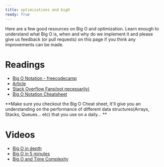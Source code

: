 ```yaml
---
title: optimizations and bigO
ready: True
---
```

 Here are a few good resources on Big O and optimization. Learn enough to understand what Big O is, when and why do we implement it and please give us feedback (or pull requests) on this page if you think any improvements can be made.

# Readings
  - [Big O Notation - freecodecamp](https://guide.freecodecamp.org/computer-science/notation/big-o-notation)
  - [Article](https://www.freecodecamp.org/news/my-first-foray-into-technology-c5b6e83fe8f1/)
  - [Stack Overflow Fans(not  necessarily)](https://stackoverflow.com/questions/487258/what-is-a-plain-english-explanation-of-big-o-notation)
  - [Big O Notation Cheatsheet](https://www.bigocheatsheet.com/)

**Make sure you checkout the Big O Cheat sheet, It'll give you an understanding on the performance of different data structures(Arrays,  Stacks, Queues... etc) that you use on a daily... **

# Videos
  - [Big O in depth](https://www.youtube.com/watch?v=kS_gr2_-ws8)
  - [Big O in 5 minutes](https://www.youtube.com/watch?v=__vX2sjlpXU)
  - [Big O and Time Complexity](https://www.youtube.com/watch?v=D6xkbGLQesk)

